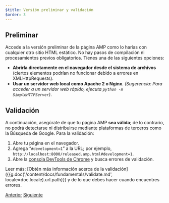 ```yaml
---
$title: Versión preliminar y validación
$order: 3
---
```


## Preliminar

Accede a la versión preliminar de la página AMP como lo harías con cualquier otro sitio HTML estático. No hay pasos de compilación ni procesamientos previos obligatorios. Tienes una de las siguientes opciones:

  - **Abrirla directamente en el navegador desde el sistema de archivos** (ciertos elementos podrían no funcionar debido a errores en XMLHttpRequests).
  - **Usar un servidor web local como Apache 2 o Nginx**.
    *(Sugerencia: Para acceder a un servidor web rápido, ejecuta `python -m SimpleHTTPServer`)*.

## Validación

A continuación, asegúrate de que tu página AMP **sea válida**; de lo contrario, no podrá detectarse ni distribuirse mediante plataformas de terceros como la Búsqueda de Google. Para la validación:

  1. Abre tu página en el navegador.
  1. Agrega “`#development=1`” a la URL; por ejemplo, `http://localhost:8000/released.amp.html#development=1`.
  1. Abre la [consola DevTools de Chrome](https://developers.google.com/web/tools/chrome-devtools/debug/console/) y busca errores de validación.

Leer más: [Obtén más información acerca de la validación]({{g.doc('/content/docs/fundamentals/validate.md', locale=doc.locale).url.path}}) y de lo que debes hacer cuando encuentres errores.

<div class="prev-next-buttons">
  <a class="button prev-button" href="{{g.doc('/content/docs/getting_started/create/presentation_layout.md', locale=doc.locale).url.path}}"><span class="arrow-prev">Anterior</span></a>
  <a class="button next-button" href="{{g.doc('/content/docs/getting_started/create/prepare_for_discovery.md', locale=doc.locale).url.path}}"><span class="arrow-next">Siguiente</span></a>
</div>
